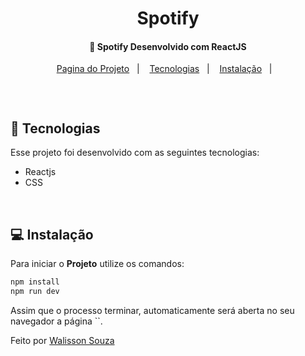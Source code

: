 <h1 align="center">
    Spotify
</h1>

<h4 align="center">
  🚀 Spotify Desenvolvido com ReactJS
</h4>

<p align="center">
  <a href="https://spotify-react-h0cl3gndr-walisson27.vercel.app/">Pagina do Projeto</a>&nbsp;&nbsp;&nbsp;|&nbsp;&nbsp;&nbsp;
  <a href="#rocket-tecnologias">Tecnologias</a>&nbsp;&nbsp;&nbsp;|&nbsp;&nbsp;&nbsp;
  <a href="#-instalação">Instalação</a>&nbsp;&nbsp;&nbsp;|&nbsp;&nbsp;&nbsp;
  
</p>

<br>

<p align="center">
  <img src="">
</p>

## :rocket: Tecnologias

Esse projeto foi desenvolvido com as seguintes tecnologias:

- Reactjs
- CSS


<br>

## 💻 Instalação

Para iniciar o **Projeto** utilize os comandos:

```bash
npm install
npm run dev
```

Assim que o processo terminar, automaticamente será aberta no seu navegador a página ``.

Feito por [Walisson Souza](https://github.com/walisson27)
